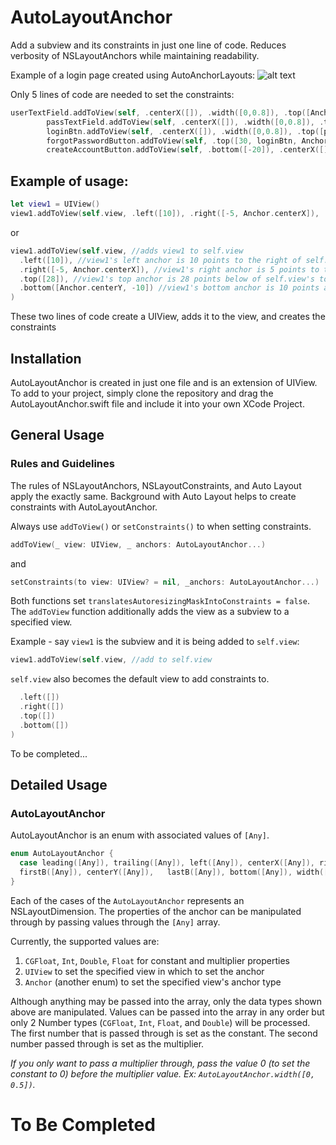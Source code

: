 # AutoLayoutAnchor
Add a subview and its constraints in just one line of code. Reduces verbosity of NSLayoutAnchors while maintaining readability.

Example of a login page created using AutoAnchorLayouts:
![alt text]()

Only 5 lines of code are needed to set the constraints:
```swift
userTextField.addToView(self, .centerX([]), .width([0,0.8]), .top([Anchor.centerY]), .height([0, 0.08]))
        passTextField.addToView(self, .centerX([]), .width([0,0.8]), .top([userTextField, Anchor.bottom, 10]), .height([0, 0.08]))
        loginBtn.addToView(self, .centerX([]), .width([0,0.8]), .top([passTextField, Anchor.bottom, 10]), .height([0, 0.08]))
        forgotPasswordButton.addToView(self, .top([30, loginBtn, Anchor.bottom]), .centerX([]), .width([0, 0.6]), .height([30]))
        createAccountButton.addToView(self, .bottom([-20]), .centerX([]), .height([30]), .width([0, 0.6]))
```

## Example of usage:
```swift
let view1 = UIView()
view1.addToView(self.view, .left([10]), .right([-5, Anchor.centerX]), .top([28]), .bottom([Anchor.centerY, -10]))
```

or 

```swift
view1.addToView(self.view, //adds view1 to self.view
  .left([10]), //view1's left anchor is 10 points to the right of self.view's left anchor
  .right([-5, Anchor.centerX]), //view1's right anchor is 5 points to the left of self.view's centerX anchor
  .top([28]), //view1's top anchor is 28 points below of self.view's top anchor
  .bottom([Anchor.centerY, -10]) //view1's bottom anchor is 10 points above self.view's centerY anchor
)
```
These two lines of code create a UIView, adds it to the view, and creates the constraints

## Installation
AutoLayoutAnchor is created in just one file and is an extension of UIView. To add to your project, simply clone the repository and drag the AutoLayoutAnchor.swift file and include it into your own XCode Project.

## General Usage
### Rules and Guidelines
The rules of NSLayoutAnchors, NSLayoutConstraints, and Auto Layout apply the exactly same. Background with Auto Layout helps to create constraints with AutoLayoutAnchor.

Always use `addToView()` or `setConstraints()` to when setting constraints.
```swift
addToView(_ view: UIView, _ anchors: AutoLayoutAnchor...)
```
and
```swift
setConstraints(to view: UIView? = nil, _anchors: AutoLayoutAnchor...)
```
Both functions set `translatesAutoresizingMaskIntoConstraints = false`. The `addToView` function additionally adds the view as a subview to a specified view.

Example - say `view1` is the subview and it is being added to `self.view`:
```swift
view1.addToView(self.view, //add to self.view
```
`self.view` also becomes the default view to add constraints to.
```swift
  .left([])
  .right([])
  .top([])
  .bottom([])
)
```

To be completed...

## Detailed Usage
### AutoLayoutAnchor
AutoLayoutAnchor is an enum with associated values of `[Any]`. 

```swift
enum AutoLayoutAnchor {
  case leading([Any]), trailing([Any]), left([Any]), centerX([Any]), right([Any]), top([Any]), 
  firstB([Any]), centerY([Any]),   lastB([Any]), bottom([Any]), width([Any]), height([Any])
}
```

Each of the cases of the `AutoLayoutAnchor` represents an NSLayoutDimension. The properties of the anchor can be manipulated through by passing values through the `[Any]` array.

Currently, the supported values are:
1. `CGFloat`, `Int`, `Double`, `Float` for constant and multiplier properties
2. `UIView` to set the specified view in which to set the anchor
3. `Anchor` (another enum) to set the specified view's anchor type

Although anything may be passed into the array, only the data types shown above are manipulated. Values can be passed into the array in any order but only 2 Number types (`CGFloat`, `Int`, `Float`, and `Double`) will be processed. The first number that is passed through is set as the constant. The second number passed through is set as the multiplier.

*If you only want to pass a multiplier through, pass the value 0 (to set the constant to 0) before the multiplier value. Ex: `AutoLayoutAnchor.width([0, 0.5])`.*

# To Be Completed
